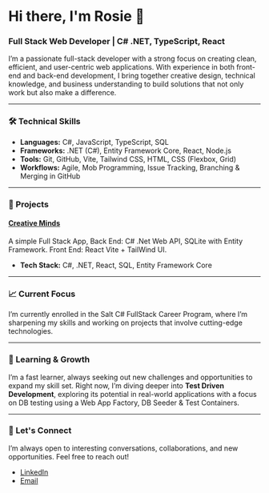 # Hi there, I'm Rosie 👋

### Full Stack Web Developer | C# .NET, TypeScript, React

I’m a passionate full-stack developer with a strong focus on creating clean, efficient, and user-centric web applications. With experience in both front-end and back-end development, I bring together creative design, technical knowledge, and business understanding to build solutions that not only work but also make a difference.

---

### 🛠️ Technical Skills

- **Languages:** C#, JavaScript, TypeScript, SQL
- **Frameworks:** .NET (C#), Entity Framework Core, React, Node.js
- **Tools:** Git, GitHub, Vite, Tailwind CSS, HTML, CSS (Flexbox, Grid)
- **Workflows:** Agile, Mob Programming, Issue Tracking, Branching & Merging in GitHub

---

### 🚀 Projects

#### [Creative Minds](#)
A simple Full Stack App, Back End: C# .Net Web API, SQLite with Entity Framework. Front End: React Vite + TailWind UI.

- **Tech Stack:** C#, .NET, React, SQL, Entity Framework Core

---

### 📈 Current Focus

I’m currently enrolled in the Salt C# FullStack Career Program, where I’m sharpening my skills and working on projects that involve cutting-edge technologies.

---

### 🌱 Learning & Growth

I’m a fast learner, always seeking out new challenges and opportunities to expand my skill set. Right now, I’m diving deeper into **Test Driven Development**, exploring its potential in real-world applications with a focus on DB testing using a Web App Factory, DB Seeder & Test Containers.

---

### 👥 Let's Connect

I’m always open to interesting conversations, collaborations, and new opportunities. Feel free to reach out!

- [LinkedIn](https://www.linkedin.com)
- [Email](mailto:rosie.victoria.burnett@gmail.com)

